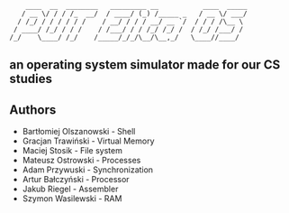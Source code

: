 ```   
    ____  __  ________   _________ __           ____  _____
   / __ \/ / / /_  __/  / ____/ (_) /_____ _   / __ \/ ___/
  / /_/ / / / / / /    / __/ / / / __/ __ `/  / / / /\__ \ 
 / ____/ /_/ / / /    / /___/ / / /_/ /_/ /  / /_/ /___/ / 
/_/    \____/ /_/    /_____/_/_/\__/\__,_/   \____//____/  
```
## an operating system simulator made for our CS studies

## Authors
- Bartłomiej Olszanowski - Shell
- Gracjan Trawiński - Virtual Memory
- Maciej Stosik - File system
- Mateusz Ostrowski - Processes
- Adam Przywuski - Synchronization
- Artur Bałczyński - Processor
- Jakub Riegel - Assembler
- Szymon Wasilewski - RAM
